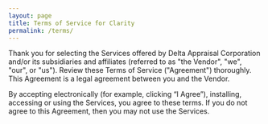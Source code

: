 ```yaml
---
layout: page
title: Terms of Service for Clarity
permalink: /terms/
---
```


Thank you for selecting the Services offered by Delta Appraisal Corporation and/or its subsidiaries and affiliates (referred to as "the Vendor", "we", "our", or "us"). Review these Terms of Service ("Agreement") thoroughly. This Agreement is a legal agreement between you and the Vendor.

By accepting electronically (for example, clicking “I Agree”), installing, accessing or using the Services, you agree to these terms. If you do not agree to this Agreement, then you may not use the Services.
